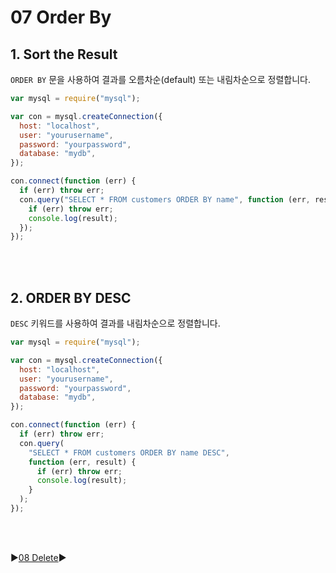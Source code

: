 # 07 Order By

## 1. Sort the Result

`ORDER BY` 문을 사용하여 결과를 오름차순(default) 또는 내림차순으로 정렬합니다.

```javascript
var mysql = require("mysql");

var con = mysql.createConnection({
  host: "localhost",
  user: "yourusername",
  password: "yourpassword",
  database: "mydb",
});

con.connect(function (err) {
  if (err) throw err;
  con.query("SELECT * FROM customers ORDER BY name", function (err, result) {
    if (err) throw err;
    console.log(result);
  });
});
```

<br />
<br />

## 2. ORDER BY DESC

`DESC` 키워드를 사용하여 결과를 내림차순으로 정렬합니다.

```javascript
var mysql = require("mysql");

var con = mysql.createConnection({
  host: "localhost",
  user: "yourusername",
  password: "yourpassword",
  database: "mydb",
});

con.connect(function (err) {
  if (err) throw err;
  con.query(
    "SELECT * FROM customers ORDER BY name DESC",
    function (err, result) {
      if (err) throw err;
      console.log(result);
    }
  );
});
```

<br />
<br />

:arrow_forward:[08 Delete](./08%20Delete.md):arrow_forward:
